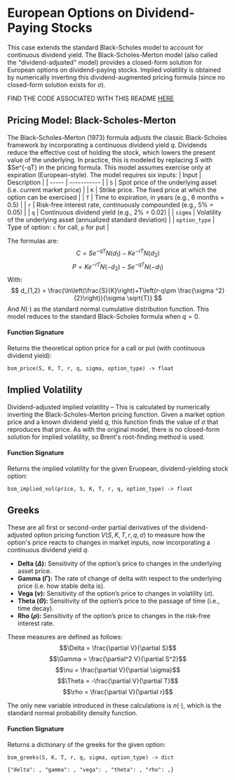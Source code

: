 # European Options on Dividend-Paying Stocks
This case extends the standard Black-Scholes model to account for continuous dividend yield. The Black-Scholes-Merton model (also called the "dividend-adjusted" model) provides a closed-form solution for European options on dividend-paying stocks. Implied volatility is obtained by numerically inverting this dividend-augmented pricing formula (since no closed-form solution exists for $\sigma$).

FIND THE CODE ASSOCIATED WITH THIS README [HERE](../src/2_european_dividend_stocks.py)

## Pricing Model: Black-Scholes-Merton
The Black-Scholes-Merton (1973) formula adjusts the classic Black-Scholes framework by incorporating a continuous dividend yield $q$. Dividends reduce the effective cost of holding the stock, which lowers the present value of the underlying. In practice, this is modeled by replacing $S$ with $Se^{-qT} in the pricing formula. This model assumes exercise only at expiration (European-style). The model requires six inputs:
| Input | Description |
| ----- | ----------- |
| `S` |	Spot price of the underlying asset (i.e. current market price) |
| `K` | Strike price. The fixed price at which the option can be exercised |
| `T` |	Time to expiration, in years (e.g., 6 months = 0.5) |
| `r` |	Risk-free interest rate, continuously compounded (e.g., 5% = 0.05) |
| `q` |	Continuous dividend yield (e.g., 2% = 0.02) |
| `sigma` |	Volatility of the underlying asset (annualized standard deviation) |
| `option_type` | Type of option: `c` for call, `p` for put |

The formulas are:
$$
C=Se^{-qT}N(d_1)-Ke^{-rT}N(d_2)
$$
$$
P=Ke^{-rT}N(-d_2)-Se^{-qT}N(-d_1)
$$
With:
$$
d_{1,2} = \frac{\ln\left(\frac{S}{K}\right)+T\left(r-q\pm \frac{\sigma ^2}{2}\right)}{\sigma \sqrt{T}}
$$
And $N(\cdot)$ as the standard normal cumulative distribution function. This model reduces to the standard Black-Scholes formula when $q=0$.

#### Function Signature
Returns the theoretical option price for a call or put (with continuous dividend yield):

`bsm_price(S, K, T, r, q, sigma, option_type) -> float`

## Implied Volatility

Dividend-adjusted implied volatility – This is calculated by numerically inverting the Black-Scholes-Merton pricing function. Given a market option price and a known dividend yield $q$, this function finds the value of $\sigma$ that reproduces that price. As with the original model, there is no closed-form solution for implied volatility, so Brent's root-finding method is used.

#### Function Signature
Returns the implied volatility for the given Eruopean, dividend-yielding stock option:

`bsm_implied_vol(price, S, K, T, r, q, option_type) -> float`

## Greeks

These are all first or second-order partial derivatives of the dividend-adjusted option pricing function $V(S,K,T,r,q, \sigma)$ to measure how the option's price reacts to changes in market inputs, now incorporating a continuous dividend yield $q$.

- **Delta ($\Delta$):** Sensitivity of the option’s price to changes in the underlying asset price.
- **Gamma ($\Gamma$):** The rate of change of delta with respect to the underlying price (i.e. how stable delta is).
- **Vega ($\nu$):** Sensitivity of the option’s price to changes in volatility ($\sigma$).
- **Theta ($\Theta$):** Sensitivity of the option’s price to the passage of time (i.e., time decay).
- **Rho ($\rho$):** Sensitivity of the option’s price to changes in the risk-free interest rate.

These measures are defined as follows:
$$\Delta = \frac{\partial V}{\partial S}$$
$$\Gamma = \frac{\partial^2 V}{\partial S^2}$$
$$\nu = \frac{\partial V}{\partial \sigma}$$
$$\Theta = -\frac{\partial V}{\partial T}$$
$$\rho = \frac{\partial V}{\partial r}$$

The only new variable introduced in these calculations is $n(\cdot)$, which is the standard normal probability density function.
#### Function Signature
Returns a dictionary of the greeks for the given option:

`bsm_greeks(S, K, T, r, q, sigma, option_type) -> dict`

`{"delta": , "gamma": , "vega": , "theta": , "rho": ,}`